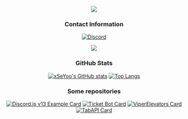 <div align="center">
  
<h1 align="center">
  <a href="https://expectatives.ga">
    <img src="https://readme-typing-svg.herokuapp.com?size=25&lines=++Hi+there%2C+I'm+Expectatives+%F0%9F%91%8B">
  </a>
</h1>

### Contact Information
[![Discord](https://img.shields.io/badge/Discord-Expectatives%231157-5865F2?style=for-the-badge&logo=discord&logoColor=white)](https://dsc.gg/faithcommunity)

<p align="center">
  <img src="https://avatars.githubusercontent.com/u/70385393?s=400&u=19564050c6f3335cdc3d1b7dcb89e0fe21e20bd5&v=4" />
</p>

### GitHub Stats
[![xSeYoo's GitHub stats](https://github-readme-stats.vercel.app/api?username=Expectatives&show_icons=true&theme=react&border_color=ff9c19&hide_border=true)](https://github.com/xSeYoo) [![Top Langs](https://github-readme-streak-stats.herokuapp.com/?user=Expectatives&theme=react&border=ff9c19&hide_border=true)](https://github.com/xSeYoo)

### Some repositories
[![Discord.js v13 Example Card](https://github-readme-stats.vercel.app/api/pin/?username=Expectatives&repo=Discord.js-v13-Example&show_icons=true&theme=react&border_color=ff9c19&hide_border=true)](https://github.com/Expectatives/Discord.js-v13-Example)
[![Ticket Bot Card](https://github-readme-stats.vercel.app/api/pin/?username=Expectatives&repo=Ticket-bot&show_icons=true&theme=react&border_color=ff9c19&hide_border=true)](https://github.com/Expectatives/Ticket-bot)
[![ViperElevators Card](https://github-readme-stats.vercel.app/api/pin/?username=Expectatives&repo=ViperElevators&show_icons=true&theme=react&border_color=ff9c19&hide_border=true)](https://github.com/Expectatives/ViperElevators)
[![TabAPI Card](https://github-readme-stats.vercel.app/api/pin/?username=Expectatives&repo=TabAPI&show_icons=true&theme=react&border_color=ff9c19&hide_border=true)](https://github.com/Expectatives/TabAPI)
</div>
